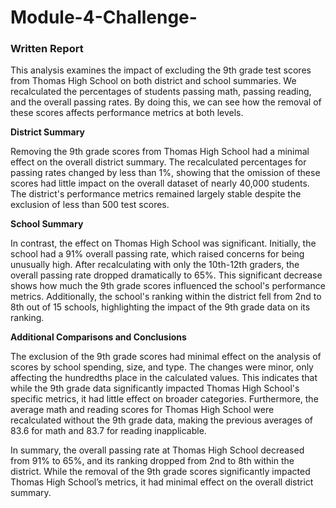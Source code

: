 # Module-4-Challenge-


### Written Report

This analysis examines the impact of excluding the 9th grade test scores from Thomas High School on both district and school summaries. We recalculated the percentages of students passing math, passing reading, and the overall passing rates. By doing this, we can see how the removal of these scores affects performance metrics at both levels.

**District Summary**

Removing the 9th grade scores from Thomas High School had a minimal effect on the overall district summary. The recalculated percentages for passing rates changed by less than 1%, showing that the omission of these scores had little impact on the overall dataset of nearly 40,000 students. The district's performance metrics remained largely stable despite the exclusion of less than 500 test scores.

**School Summary**

In contrast, the effect on Thomas High School was significant. Initially, the school had a 91% overall passing rate, which raised concerns for being unusually high. After recalculating with only the 10th-12th graders, the overall passing rate dropped dramatically to 65%. This significant decrease shows how much the 9th grade scores influenced the school's performance metrics. Additionally, the school's ranking within the district fell from 2nd to 8th out of 15 schools, highlighting the impact of the 9th grade data on its ranking.

**Additional Comparisons and Conclusions**

The exclusion of the 9th grade scores had minimal effect on the analysis of scores by school spending, size, and type. The changes were minor, only affecting the hundredths place in the calculated values. This indicates that while the 9th grade data significantly impacted Thomas High School's specific metrics, it had little effect on broader categories. Furthermore, the average math and reading scores for Thomas High School were recalculated without the 9th grade data, making the previous averages of 83.6 for math and 83.7 for reading inapplicable.

In summary, the overall passing rate at Thomas High School decreased from 91% to 65%, and its ranking dropped from 2nd to 8th within the district. While the removal of the 9th grade scores significantly impacted Thomas High School’s metrics, it had minimal effect on the overall district summary.
